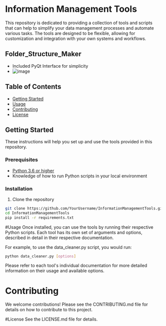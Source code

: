# Information Management Tools

This repository is dedicated to providing a collection of tools and scripts that can help to simplify your data management processes and automate various tasks. The tools are designed to be flexible, allowing for customization and integration with your own systems and workflows.

## Folder_Structure_Maker
- Included PyQt Interface for simplicity 
- ![image](https://github.com/paulsmomentfactory/Information_Management/assets/137349144/1414b2e9-8def-4774-80c2-3ef9fcadd80e)


## Table of Contents

- [Getting Started](#getting-started)
- [Usage](#usage)
- [Contributing](#contributing)
- [License](#license)

## Getting Started

These instructions will help you set up and use the tools provided in this repository.

### Prerequisites

- [Python 3.6 or higher](https://www.python.org/downloads/)
- Knowledge of how to run Python scripts in your local environment

### Installation

1. Clone the repository
```bash
git clone https://github.com/YourUsername/InformationManagementTools.git
cd InformationManagementTools
pip install -r requirements.txt
```

#Usage
Once installed, you can use the tools by running their respective Python scripts. Each tool has its own set of arguments and options, described in detail in their respective documentation.

For example, to use the data_cleaner.py script, you would run:

```bash
python data_cleaner.py [options]
```
Please refer to each tool's individual documentation for more detailed information on their usage and available options.

# Contributing
We welcome contributions! Please see the CONTRIBUTING.md file for details on how to contribute to this project.

#License
See the LICENSE.md file for details.

